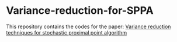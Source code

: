 # Variance-reduction-for-SPPA
This repository contains the codes for the paper: [Variance reduction techniques for stochastic proximal point algorithm](https://arxiv.org/abs/2308.09310)
